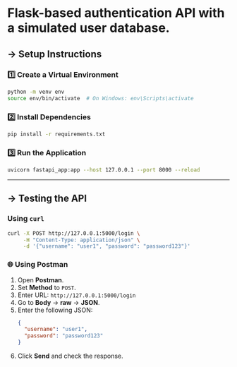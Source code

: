 # Flask-based authentication API with a simulated user database.

## -> Setup Instructions

### 1️⃣ Create a Virtual Environment

```sh
python -m venv env
source env/bin/activate  # On Windows: env\Scripts\activate
```

### 2️⃣ Install Dependencies

```sh
pip install -r requirements.txt
```

### 3️⃣ Run the Application

```sh
uvicorn fastapi_app:app --host 127.0.0.1 --port 8000 --reload
```

---

## -> Testing the API

### Using `curl`

```sh
curl -X POST http://127.0.0.1:5000/login \
     -H "Content-Type: application/json" \
     -d '{"username": "user1", "password": "password123"}'
```

### 🌐 Using Postman

1. Open **Postman**.
2. Set **Method** to `POST`.
3. Enter URL: `http://127.0.0.1:5000/login`
4. Go to **Body** → **raw** → **JSON**.
5. Enter the following JSON:
   ```json
   {
     "username": "user1",
     "password": "password123"
   }
   ```
6. Click **Send** and check the response.
